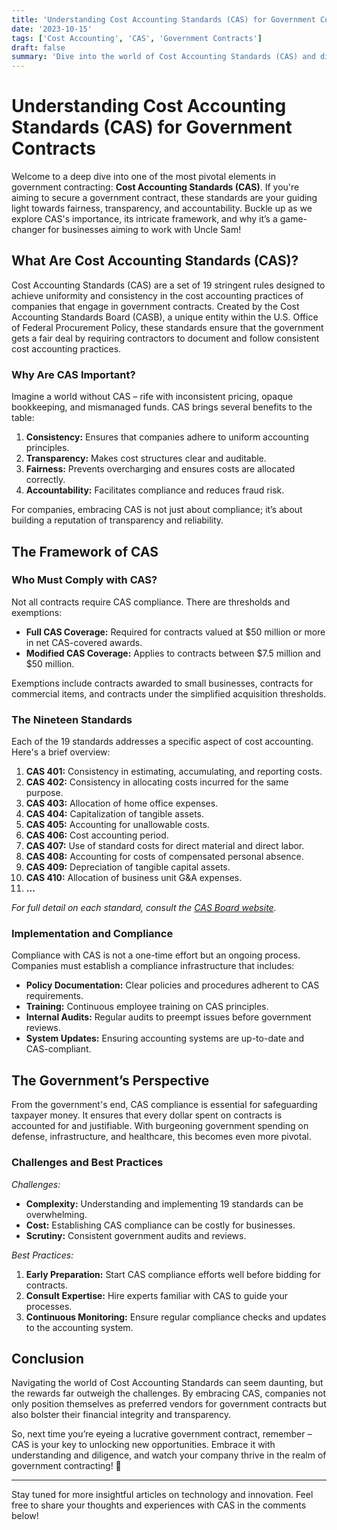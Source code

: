 ```yaml
---
title: 'Understanding Cost Accounting Standards (CAS) for Government Contracts'
date: '2023-10-15'
tags: ['Cost Accounting', 'CAS', 'Government Contracts']
draft: false
summary: 'Dive into the world of Cost Accounting Standards (CAS) and discover how they shape government contracts, ensuring fairness, transparency, and fiscal responsibility.'
---
```


# Understanding Cost Accounting Standards (CAS) for Government Contracts

Welcome to a deep dive into one of the most pivotal elements in government contracting: **Cost Accounting Standards (CAS)**. If you're aiming to secure a government contract, these standards are your guiding light towards fairness, transparency, and accountability. Buckle up as we explore CAS's importance, its intricate framework, and why it’s a game-changer for businesses aiming to work with Uncle Sam!

## What Are Cost Accounting Standards (CAS)?

Cost Accounting Standards (CAS) are a set of 19 stringent rules designed to achieve uniformity and consistency in the cost accounting practices of companies that engage in government contracts. Created by the Cost Accounting Standards Board (CASB), a unique entity within the U.S. Office of Federal Procurement Policy, these standards ensure that the government gets a fair deal by requiring contractors to document and follow consistent cost accounting practices. 

### Why Are CAS Important?

Imagine a world without CAS – rife with inconsistent pricing, opaque bookkeeping, and mismanaged funds. CAS brings several benefits to the table:

1. **Consistency:** Ensures that companies adhere to uniform accounting principles.
2. **Transparency:** Makes cost structures clear and auditable.
3. **Fairness:** Prevents overcharging and ensures costs are allocated correctly.
4. **Accountability:** Facilitates compliance and reduces fraud risk.

For companies, embracing CAS is not just about compliance; it’s about building a reputation of transparency and reliability.

## The Framework of CAS

### Who Must Comply with CAS?

Not all contracts require CAS compliance. There are thresholds and exemptions:

- **Full CAS Coverage:** Required for contracts valued at $50 million or more in net CAS-covered awards.
- **Modified CAS Coverage:** Applies to contracts between $7.5 million and $50 million.

Exemptions include contracts awarded to small businesses, contracts for commercial items, and contracts under the simplified acquisition thresholds.

### The Nineteen Standards

Each of the 19 standards addresses a specific aspect of cost accounting. Here's a brief overview:

1. **CAS 401:** Consistency in estimating, accumulating, and reporting costs.
2. **CAS 402:** Consistency in allocating costs incurred for the same purpose.
3. **CAS 403:** Allocation of home office expenses.
4. **CAS 404:** Capitalization of tangible assets.
5. **CAS 405:** Accounting for unallowable costs.
6. **CAS 406:** Cost accounting period.
7. **CAS 407:** Use of standard costs for direct material and direct labor.
8. **CAS 408:** Accounting for costs of compensated personal absence.
9. **CAS 409:** Depreciation of tangible capital assets.
10. **CAS 410:** Allocation of business unit G&A expenses.
11. **...**

*For full detail on each standard, consult the [CAS Board website](https://www.whitehouse.gov/omb/casb).*

### Implementation and Compliance

Compliance with CAS is not a one-time effort but an ongoing process. Companies must establish a compliance infrastructure that includes:

- **Policy Documentation:** Clear policies and procedures adherent to CAS requirements.
- **Training:** Continuous employee training on CAS principles.
- **Internal Audits:** Regular audits to preempt issues before government reviews.
- **System Updates:** Ensuring accounting systems are up-to-date and CAS-compliant.

## The Government’s Perspective

From the government's end, CAS compliance is essential for safeguarding taxpayer money. It ensures that every dollar spent on contracts is accounted for and justifiable. With burgeoning government spending on defense, infrastructure, and healthcare, this becomes even more pivotal.

### Challenges and Best Practices

*Challenges:*

- **Complexity:** Understanding and implementing 19 standards can be overwhelming.
- **Cost:** Establishing CAS compliance can be costly for businesses.
- **Scrutiny:** Consistent government audits and reviews.

*Best Practices:*

1. **Early Preparation:** Start CAS compliance efforts well before bidding for contracts.
2. **Consult Expertise:** Hire experts familiar with CAS to guide your processes.
3. **Continuous Monitoring:** Ensure regular compliance checks and updates to the accounting system.

## Conclusion

Navigating the world of Cost Accounting Standards can seem daunting, but the rewards far outweigh the challenges. By embracing CAS, companies not only position themselves as preferred vendors for government contracts but also bolster their financial integrity and transparency.

So, next time you’re eyeing a lucrative government contract, remember – CAS is your key to unlocking new opportunities. Embrace it with understanding and diligence, and watch your company thrive in the realm of government contracting! 🚀

---

Stay tuned for more insightful articles on technology and innovation. Feel free to share your thoughts and experiences with CAS in the comments below!